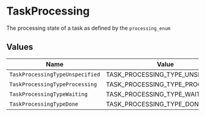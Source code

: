 # TaskProcessing

 The processing state of a task as defined by the `processing_enum`



## Values

| Name                             | Value                            |
| -------------------------------- | -------------------------------- |
| `TaskProcessingTypeUnspecified`  | TASK_PROCESSING_TYPE_UNSPECIFIED |
| `TaskProcessingTypeProcessing`   | TASK_PROCESSING_TYPE_PROCESSING  |
| `TaskProcessingTypeWaiting`      | TASK_PROCESSING_TYPE_WAITING     |
| `TaskProcessingTypeDone`         | TASK_PROCESSING_TYPE_DONE        |